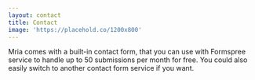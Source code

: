 ```yaml
---
layout: contact
title: Contact
image: 'https://placehold.co/1200x800'
---
```

Mria comes with a built-in contact form, that you can use with Formspree service to handle up to 50 submissions per month for free. You could also easily switch to another contact form service if you want.